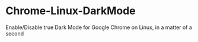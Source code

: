 # Chrome-Linux-DarkMode
Enable/Disable true Dark Mode for Google Chrome on Linux, in a matter of a second
